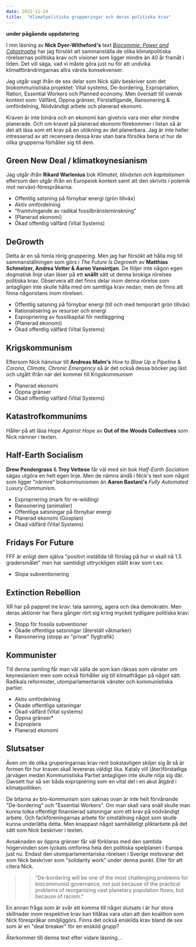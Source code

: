 ```yaml
---
date: 2022-11-24
title:  "Klimatpolitiska grupperingar och deras politiska krav"
---
```


**under pågående uppdatering**

I min läsning av **Nick Dyer-Witheford's** text [*Biocommie: Power and Catastrophe*](https://projectpppr.org/populisms/biocommie-power-and-catastrophe) har jag försökt att sammanställa de olika klimatpolitiska rörelsernas politiska krav och visioner som ligger mindre än 40 år framåt i tiden. Det vill säga, vad vi måste göra just nu för att undvika klimatförändringarnas allra värsta konsekvenser.

Jag utgår vagt ifrån de sex delar som Nick själv beskriver som det biokommunistiska projektet: Vital systems, De-bordering, Expropriation, Ration, Essential Workers och Planned economy. Men översatt till svensk kontext som: Välfärd, Öppna gränser, Förstatligande, Ransonering & omfördelning, Nödvändigt arbete och planerad ekonomi.

Kraven är inte binära och en ekonomi kan givetvis vara mer eller mindre planerade. Och om kravet på planerad ekonomi förekommer i listan så är det att läsa som ett krav på en utökning av det planerbara. Jag är inte heller intresserad av att recensera dessa krav utan bara försöka bena ut hur de olika grupperna förhåller sig till dem.

## Green New Deal / klimatkeynesianism
Jag utgår ifrån **Rikard Warlenius** bok *Klimatet, tillväxten och kapitalismen* eftersom den utgår ifrån en Europeisk kontext samt att den skrivits i polemik mot nerväxt-förespråkarna.

* Offentlig satsning på förnybar energi (grön tillväx)
* Aktiv omfördelning
* "framtvingande av radikal fossilbränsleminskning"
* (Planerad ekonomi)
* Ökad offentlig välfärd (Vital Systems)

## DeGrowth
Detta är en så himla rörig gruppering. Men jag har försökt att hålla mig till sammanställningen som görs i *The Future Is Degrowth* av **Matthias Schmelzer, Andrea Vetter & Aaron Vansintjan**. De följer inte någon egen dogmatisk linje utan läser på ett **snällt** sätt ut denna brokiga rörelses politiska krav. Observera att det finns delar inom denna rörelse som antagligen inte skulle hålla med om samtliga krav nedan, men de finns att finna någonstans inom rörelsen.

* Offentlig satsning på förnybar energi (till och med temporärt grön tillväx)
* Rationalisering av resurser och energi
* Expropriering av fossilkapital för nedläggning
* (Planerad ekonomi)
* Ökad offentlig välfärd (Vital Systems)

## Krigskommunism
Eftersom Nick hänvisar till **Andreas Malm's** *How to Blow Up a Pipeline* & *Corona, Climate, Chronic Emergency* så är det också dessa böcker jag läst och utgått ifrån när det kommer till Krigskommunism

* Planerad ekonomi
* Öppna gränser
* Ökad offentlig välfärd (Vital Systems)

## Katastrofkommunims
Håller på att läsa *Hope Against Hope* av **Out of the Woods Collectives** som Nick nämner i texten.

## Half-Earth Socialism
**Drew Pendergrass** & **Troy Vettese** får väl med sin bok *Half-Earth Socialism* sägas utgöra en helt egen linje. Men de nämns ändå i Nick's text som något som ligger "närmre" biokommunismen än **Aaron Bastani's** *Fully Automated Luxury Communism*.

* Expropriering (mark för re-wilding)
* Ransonering (animalier)
* Offentliga satsningar på förnybar energi
* Planerad ekonomi (Gosplan)
* Ökad välfärd (Vital Systems)

## Fridays For Future
FFF är enligt dem själva "positivt inställda till förslag på hur vi skall nå 1.5 gradersmålet" men har samtidigt uttryckligen ställt krav som t.ex:

* Slopa subventionering

## Extinction Rebellion
XR har på pappret tre krav: tala sanning, agera och öka demokratin. Men deras aktioner har flera gånger rört sig kring mycket tydligare politiska krav:

* Stopp för fossila subventioner
* Ökade offentliga satsningar (återställ våtmarker)
* Ransonering (stopp av "privat" flygtrafik)

## Kommunister
Till denna samling får man väl sälla de som kan räksas som vänster om keynesianism men som också förhåller sig till klimatfrågan på något sätt. Radikala reformister, utomparlamentarisk vänster och kommunistiska partier.
 
* Aktiv omfördelning
* Ökade offentliga satsningar
* Ökad välfärd (Vital systems)
* Öppna gränser*
* Expropiera
* Planerad ekonomi

## Slutsatser
Även om de olika gruperingarnas krav rent bokstavligen skiljer sig åt så är formen för hur kraven skall levereras väldigt lika. Kataly vill (åter)förstatliga järvägen medan Kommunistiska Partiet antagligen inte skulle nöja sig där. Oavsett hur så ser båda expropiering som en vital del i en akut åtgärd i klimatpolitiken.

De bitarna av bio-kommunism som saknas ovan är inte helt förvånande "De-bordering" och "Essential Workers". Om man skall vara snäll skulle man kunna tolka offentligt finansierad satsningar som ett krav på nödvändigt arbete. Och fackföreningarnas arbete för omställning något som skulle kunna underlätta detta. Men knappast något samhälleligt pliktarbete på det sätt som Nick beskriver i texten.

Avsaknaden av öppna gränser får väl förklaras med den samtida högervinden som lyckats omforma hela den politiska spelplanen i Europa just nu. Endast den utomparlamentariska rörelsen i Sverige motsvarar det som Nick beskriver som "solidarity work" under denna punkt. Eller för att citera Nick.

>> "De-bordering will be one of the most challenging problems for biocommunist governance, not just because of the practical problems of reorganizing vast planetary population flows, but because of racism."

En annan fråga som är svår att komma till något slutsats i är hur stora skillnader inom respektive krav kan tillåtas vara utan att den koalition som Nick förespråkar omöjliggörs. Finns det också enskilda krav bland de sex som är en "deal breaker" för en enskild grupp?

Återkommer till denna text efter vidare läsning...